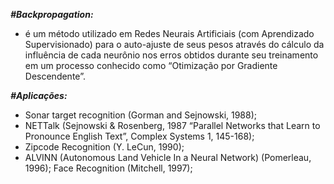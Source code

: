 ***#Backpropagation:***
* é um método utilizado em Redes Neurais Artificiais (com Aprendizado Supervisionado) 
para o auto-ajuste de seus pesos através do cálculo da influência de cada neurônio nos erros obtidos durante seu treinamento em um processo conhecido como “Otimização por Gradiente Descendente”.

***#Aplicações:***
* Sonar target recognition (Gorman and Sejnowski, 1988);
* NETTalk (Sejnowski & Rosenberg, 1987 “Parallel Networks that Learn to Pronounce English Text”, Complex Systems 1, 145-168);
* Zipcode Recognition (Y. LeCun, 1990);
* ALVINN (Autonomous Land Vehicle In a Neural Network) (Pomerleau, 1996);
Face Recognition (Mitchell, 1997);
